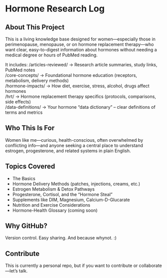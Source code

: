 # Hormone Research Log

## About This Project
This is a living knowledge base designed for women—especially those in perimenopause, menopause, or on hormone replacement therapy—who want clear, easy-to-digest information about hormones without needing a medical degree or hours of PubMed reading.

It includes:
/articles-reviewed/         → Research article summaries, study links, PubMed notes  
/core-concepts/             → Foundational hormone education (receptors, metabolism, delivery methods)  
/hormone-impacts/           → How diet, exercise, stress, alcohol, drugs affect hormones  
/hrt/                       → Hormone replacement therapy specifics (protocols, comparisons, side effects)  
/data-definitions/          → Your hormone “data dictionary” – clear definitions of terms and metrics  

## Who This Is For
Women like me—curious, health-conscious, often overwhelmed by conflicting info—and anyone seeking a central place to understand estrogen, progesterone, and related systems in plain English.

## Topics Covered
- The Basics
- Hormone Delivery Methods (patches, injections, creams, etc.)
- Estrogen Metabolism & Detox Pathways
- Progesterone, Cortisol, and the “Hormone Steal”
- Supplements like DIM, Magnesium, Calcium-D-Glucarate
- Nutrition and Exercise Considerations
- Hormone-Health Glossary (coming soon)

## Why GitHub?
Version control. Easy sharing. And because whynot. :)

## Contribute
This is currently a personal repo, but if you want to contribute or collaborate—let’s talk.
